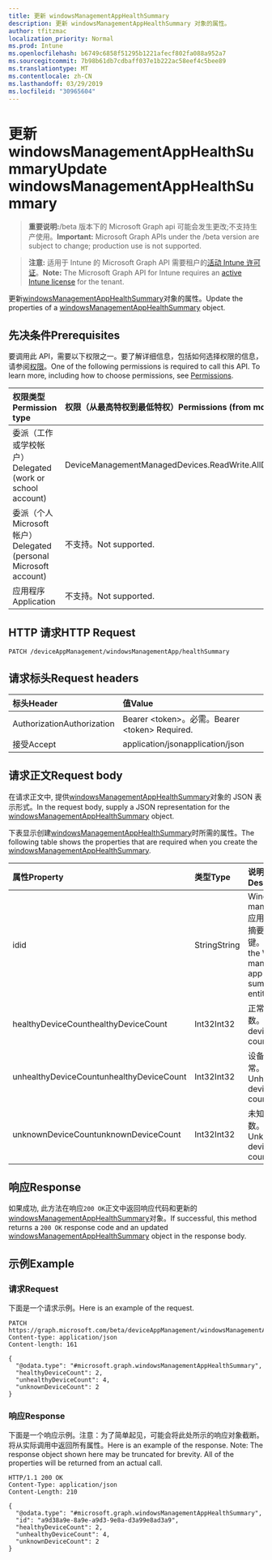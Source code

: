 ```yaml
---
title: 更新 windowsManagementAppHealthSummary
description: 更新 windowsManagementAppHealthSummary 对象的属性。
author: tfitzmac
localization_priority: Normal
ms.prod: Intune
ms.openlocfilehash: b6749c6858f51295b1221afecf802fa088a952a7
ms.sourcegitcommit: 7b98b61db7cdbaff037e1b222ac58eef4c5bee89
ms.translationtype: MT
ms.contentlocale: zh-CN
ms.lasthandoff: 03/29/2019
ms.locfileid: "30965604"
---
```

# <a name="update-windowsmanagementapphealthsummary"></a><span data-ttu-id="597a1-103">更新 windowsManagementAppHealthSummary</span><span class="sxs-lookup"><span data-stu-id="597a1-103">Update windowsManagementAppHealthSummary</span></span>

> <span data-ttu-id="597a1-104">**重要说明:**/beta 版本下的 Microsoft Graph api 可能会发生更改;不支持生产使用。</span><span class="sxs-lookup"><span data-stu-id="597a1-104">**Important:** Microsoft Graph APIs under the /beta version are subject to change; production use is not supported.</span></span>

> <span data-ttu-id="597a1-105">**注意:** 适用于 Intune 的 Microsoft Graph API 需要租户的[活动 Intune 许可证](https://go.microsoft.com/fwlink/?linkid=839381)。</span><span class="sxs-lookup"><span data-stu-id="597a1-105">**Note:** The Microsoft Graph API for Intune requires an [active Intune license](https://go.microsoft.com/fwlink/?linkid=839381) for the tenant.</span></span>

<span data-ttu-id="597a1-106">更新[windowsManagementAppHealthSummary](../resources/intune-devices-windowsmanagementapphealthsummary.md)对象的属性。</span><span class="sxs-lookup"><span data-stu-id="597a1-106">Update the properties of a [windowsManagementAppHealthSummary](../resources/intune-devices-windowsmanagementapphealthsummary.md) object.</span></span>

## <a name="prerequisites"></a><span data-ttu-id="597a1-107">先决条件</span><span class="sxs-lookup"><span data-stu-id="597a1-107">Prerequisites</span></span>
<span data-ttu-id="597a1-p101">要调用此 API，需要以下权限之一。要了解详细信息，包括如何选择权限的信息，请参阅[权限](/graph/permissions-reference)。</span><span class="sxs-lookup"><span data-stu-id="597a1-p101">One of the following permissions is required to call this API. To learn more, including how to choose permissions, see [Permissions](/graph/permissions-reference).</span></span>

|<span data-ttu-id="597a1-110">权限类型</span><span class="sxs-lookup"><span data-stu-id="597a1-110">Permission type</span></span>|<span data-ttu-id="597a1-111">权限（从最高特权到最低特权）</span><span class="sxs-lookup"><span data-stu-id="597a1-111">Permissions (from most to least privileged)</span></span>|
|:---|:---|
|<span data-ttu-id="597a1-112">委派（工作或学校帐户）</span><span class="sxs-lookup"><span data-stu-id="597a1-112">Delegated (work or school account)</span></span>|<span data-ttu-id="597a1-113">DeviceManagementManagedDevices.ReadWrite.All</span><span class="sxs-lookup"><span data-stu-id="597a1-113">DeviceManagementManagedDevices.ReadWrite.All</span></span>|
|<span data-ttu-id="597a1-114">委派（个人 Microsoft 帐户）</span><span class="sxs-lookup"><span data-stu-id="597a1-114">Delegated (personal Microsoft account)</span></span>|<span data-ttu-id="597a1-115">不支持。</span><span class="sxs-lookup"><span data-stu-id="597a1-115">Not supported.</span></span>|
|<span data-ttu-id="597a1-116">应用程序</span><span class="sxs-lookup"><span data-stu-id="597a1-116">Application</span></span>|<span data-ttu-id="597a1-117">不支持。</span><span class="sxs-lookup"><span data-stu-id="597a1-117">Not supported.</span></span>|

## <a name="http-request"></a><span data-ttu-id="597a1-118">HTTP 请求</span><span class="sxs-lookup"><span data-stu-id="597a1-118">HTTP Request</span></span>
<!-- {
  "blockType": "ignored"
}
-->
``` http
PATCH /deviceAppManagement/windowsManagementApp/healthSummary
```

## <a name="request-headers"></a><span data-ttu-id="597a1-119">请求标头</span><span class="sxs-lookup"><span data-stu-id="597a1-119">Request headers</span></span>
|<span data-ttu-id="597a1-120">标头</span><span class="sxs-lookup"><span data-stu-id="597a1-120">Header</span></span>|<span data-ttu-id="597a1-121">值</span><span class="sxs-lookup"><span data-stu-id="597a1-121">Value</span></span>|
|:---|:---|
|<span data-ttu-id="597a1-122">Authorization</span><span class="sxs-lookup"><span data-stu-id="597a1-122">Authorization</span></span>|<span data-ttu-id="597a1-123">Bearer &lt;token&gt;。必需。</span><span class="sxs-lookup"><span data-stu-id="597a1-123">Bearer &lt;token&gt; Required.</span></span>|
|<span data-ttu-id="597a1-124">接受</span><span class="sxs-lookup"><span data-stu-id="597a1-124">Accept</span></span>|<span data-ttu-id="597a1-125">application/json</span><span class="sxs-lookup"><span data-stu-id="597a1-125">application/json</span></span>|

## <a name="request-body"></a><span data-ttu-id="597a1-126">请求正文</span><span class="sxs-lookup"><span data-stu-id="597a1-126">Request body</span></span>
<span data-ttu-id="597a1-127">在请求正文中, 提供[windowsManagementAppHealthSummary](../resources/intune-devices-windowsmanagementapphealthsummary.md)对象的 JSON 表示形式。</span><span class="sxs-lookup"><span data-stu-id="597a1-127">In the request body, supply a JSON representation for the [windowsManagementAppHealthSummary](../resources/intune-devices-windowsmanagementapphealthsummary.md) object.</span></span>

<span data-ttu-id="597a1-128">下表显示创建[windowsManagementAppHealthSummary](../resources/intune-devices-windowsmanagementapphealthsummary.md)时所需的属性。</span><span class="sxs-lookup"><span data-stu-id="597a1-128">The following table shows the properties that are required when you create the [windowsManagementAppHealthSummary](../resources/intune-devices-windowsmanagementapphealthsummary.md).</span></span>

|<span data-ttu-id="597a1-129">属性</span><span class="sxs-lookup"><span data-stu-id="597a1-129">Property</span></span>|<span data-ttu-id="597a1-130">类型</span><span class="sxs-lookup"><span data-stu-id="597a1-130">Type</span></span>|<span data-ttu-id="597a1-131">说明</span><span class="sxs-lookup"><span data-stu-id="597a1-131">Description</span></span>|
|:---|:---|:---|
|<span data-ttu-id="597a1-132">id</span><span class="sxs-lookup"><span data-stu-id="597a1-132">id</span></span>|<span data-ttu-id="597a1-133">String</span><span class="sxs-lookup"><span data-stu-id="597a1-133">String</span></span>|<span data-ttu-id="597a1-134">Windows management 应用运行状况摘要实体的键。</span><span class="sxs-lookup"><span data-stu-id="597a1-134">Key of the Windows management app health summary entity.</span></span>|
|<span data-ttu-id="597a1-135">healthyDeviceCount</span><span class="sxs-lookup"><span data-stu-id="597a1-135">healthyDeviceCount</span></span>|<span data-ttu-id="597a1-136">Int32</span><span class="sxs-lookup"><span data-stu-id="597a1-136">Int32</span></span>|<span data-ttu-id="597a1-137">正常的设备计数。</span><span class="sxs-lookup"><span data-stu-id="597a1-137">Healthy device count.</span></span>|
|<span data-ttu-id="597a1-138">unhealthyDeviceCount</span><span class="sxs-lookup"><span data-stu-id="597a1-138">unhealthyDeviceCount</span></span>|<span data-ttu-id="597a1-139">Int32</span><span class="sxs-lookup"><span data-stu-id="597a1-139">Int32</span></span>|<span data-ttu-id="597a1-140">设备计数不正常。</span><span class="sxs-lookup"><span data-stu-id="597a1-140">Unhealthy device count.</span></span>|
|<span data-ttu-id="597a1-141">unknownDeviceCount</span><span class="sxs-lookup"><span data-stu-id="597a1-141">unknownDeviceCount</span></span>|<span data-ttu-id="597a1-142">Int32</span><span class="sxs-lookup"><span data-stu-id="597a1-142">Int32</span></span>|<span data-ttu-id="597a1-143">未知设备计数。</span><span class="sxs-lookup"><span data-stu-id="597a1-143">Unknown device count.</span></span>|



## <a name="response"></a><span data-ttu-id="597a1-144">响应</span><span class="sxs-lookup"><span data-stu-id="597a1-144">Response</span></span>
<span data-ttu-id="597a1-145">如果成功, 此方法在响应`200 OK`正文中返回响应代码和更新的[windowsManagementAppHealthSummary](../resources/intune-devices-windowsmanagementapphealthsummary.md)对象。</span><span class="sxs-lookup"><span data-stu-id="597a1-145">If successful, this method returns a `200 OK` response code and an updated [windowsManagementAppHealthSummary](../resources/intune-devices-windowsmanagementapphealthsummary.md) object in the response body.</span></span>

## <a name="example"></a><span data-ttu-id="597a1-146">示例</span><span class="sxs-lookup"><span data-stu-id="597a1-146">Example</span></span>

### <a name="request"></a><span data-ttu-id="597a1-147">请求</span><span class="sxs-lookup"><span data-stu-id="597a1-147">Request</span></span>
<span data-ttu-id="597a1-148">下面是一个请求示例。</span><span class="sxs-lookup"><span data-stu-id="597a1-148">Here is an example of the request.</span></span>
``` http
PATCH https://graph.microsoft.com/beta/deviceAppManagement/windowsManagementApp/healthSummary
Content-type: application/json
Content-length: 161

{
  "@odata.type": "#microsoft.graph.windowsManagementAppHealthSummary",
  "healthyDeviceCount": 2,
  "unhealthyDeviceCount": 4,
  "unknownDeviceCount": 2
}
```

### <a name="response"></a><span data-ttu-id="597a1-149">响应</span><span class="sxs-lookup"><span data-stu-id="597a1-149">Response</span></span>
<span data-ttu-id="597a1-p102">下面是一个响应示例。注意：为了简单起见，可能会将此处所示的响应对象截断。将从实际调用中返回所有属性。</span><span class="sxs-lookup"><span data-stu-id="597a1-p102">Here is an example of the response. Note: The response object shown here may be truncated for brevity. All of the properties will be returned from an actual call.</span></span>
``` http
HTTP/1.1 200 OK
Content-Type: application/json
Content-Length: 210

{
  "@odata.type": "#microsoft.graph.windowsManagementAppHealthSummary",
  "id": "a9d38a9e-8a9e-a9d3-9e8a-d3a99e8ad3a9",
  "healthyDeviceCount": 2,
  "unhealthyDeviceCount": 4,
  "unknownDeviceCount": 2
}
```





